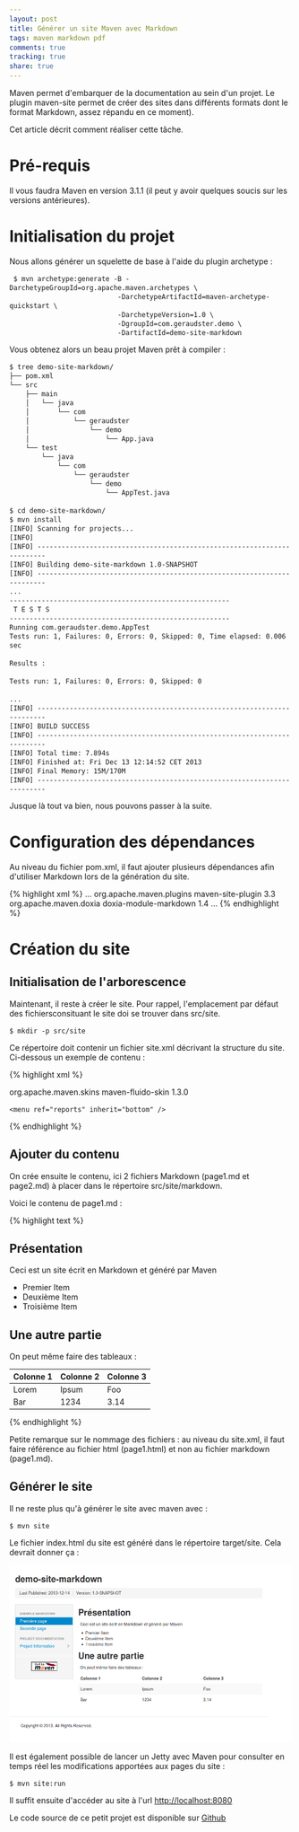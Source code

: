 ```yaml
---
layout: post
title: Générer un site Maven avec Markdown
tags: maven markdown pdf
comments: true
tracking: true
share: true
---
```


Maven permet d'embarquer de la documentation au sein d'un projet. Le plugin maven-site permet de créer des sites dans différents formats dont le format Markdown, assez répandu en ce moment).

Cet article décrit comment réaliser cette tâche.

# Pré-requis

Il vous faudra Maven en version 3.1.1 (il peut y avoir quelques soucis sur les versions antérieures).

# Initialisation du projet

Nous allons générer un squelette de base à l'aide du plugin archetype :

     $ mvn archetype:generate -B -DarchetypeGroupId=org.apache.maven.archetypes \
                               -DarchetypeArtifactId=maven-archetype-quickstart \
                               -DarchetypeVersion=1.0 \
                               -DgroupId=com.geraudster.demo \
                               -DartifactId=demo-site-markdown

Vous obtenez alors un beau projet Maven prêt à compiler :

    $ tree demo-site-markdown/
    ├── pom.xml
    └── src
        ├── main
        │   └── java
        │       └── com
        │           └── geraudster
        │               └── demo
        │                   └── App.java
        └── test
            └── java
                └── com
                    └── geraudster
                        └── demo
                            └── AppTest.java
    
    $ cd demo-site-markdown/
    $ mvn install
    [INFO] Scanning for projects...
    [INFO]                                                                         
    [INFO] ------------------------------------------------------------------------
    [INFO] Building demo-site-markdown 1.0-SNAPSHOT
    [INFO] ------------------------------------------------------------------------
    ...
    -------------------------------------------------------
     T E S T S
    -------------------------------------------------------
    Running com.geraudster.demo.AppTest
    Tests run: 1, Failures: 0, Errors: 0, Skipped: 0, Time elapsed: 0.006 sec
    
    Results :
    
    Tests run: 1, Failures: 0, Errors: 0, Skipped: 0
    
    ...
    [INFO] ------------------------------------------------------------------------
    [INFO] BUILD SUCCESS
    [INFO] ------------------------------------------------------------------------
    [INFO] Total time: 7.894s
    [INFO] Finished at: Fri Dec 13 12:14:52 CET 2013
    [INFO] Final Memory: 15M/170M
    [INFO] ------------------------------------------------------------------------

Jusque là tout va bien, nous pouvons passer à la suite.

# Configuration des dépendances

Au niveau du fichier pom.xml, il faut ajouter plusieurs dépendances afin d'utiliser
Markdown lors de la génération du site.

{% highlight xml %}
    <build>
        <plugins>
        ...
            <plugin>
                <groupId>org.apache.maven.plugins</groupId>
                <artifactId>maven-site-plugin</artifactId>
                <version>3.3</version>
                <dependencies>
                    <dependency>
                        <groupId>org.apache.maven.doxia</groupId>
                        <artifactId>doxia-module-markdown</artifactId>
                        <version>1.4</version>
                    </dependency>
                </dependencies>
            </plugin>
        ...
        </plugins>
    </build>
{% endhighlight %}

# Création du site

## Initialisation de l'arborescence

Maintenant, il reste à créer le site. Pour rappel, l'emplacement par défaut des fichiersconsituant le site doi se trouver dans src/site.

    $ mkdir -p src/site

Ce répertoire doit contenir un fichier site.xml décrivant la structure du site. Ci-dessous un exemple de contenu :

{% highlight xml %}
<project name="Exemple Site Markdown" xmlns="http://maven.apache.org/DECORATION/1.4.0" xmlns:xsi="http://www.w3.org/2001/XMLSchema-instance"
          xsi:schemaLocation="http://maven.apache.org/DECORATION/1.4.0 http://maven.apache.org/xsd/decoration-1.4.0.xsd">
  <!-- On utilise le skin Fluido qui permet d'utilise Bootstrap -->
  <skin>
    <groupId>org.apache.maven.skins</groupId>
    <artifactId>maven-fluido-skin</artifactId>
    <version>1.3.0</version>
  </skin>
  
   <body>
    <menu name="Exemple Markdown">
      <item href="page1.html" name="Première page" />
      <item href="page2.html" name="Seconde page" />
    </menu>

    <menu ref="reports" inherit="bottom" />
  </body>
  
</project>
{% endhighlight %}


## Ajouter du contenu

On crée ensuite le contenu, ici 2 fichiers Markdown (page1.md et page2.md) à placer dans le répertoire src/site/markdown.

Voici le contenu de page1.md :

{% highlight text %}
## Présentation

Ceci est un site écrit en Markdown et généré par Maven

* Premier Item
* Deuxième Item
* Troisième Item

## Une autre partie

On peut même faire des tableaux :

|Colonne 1|Colonne 2|Colonne 3|
| ------- | ------- | ------- |
|Lorem|Ipsum|Foo|
|Bar|1234|3.14|
{% endhighlight %}

Petite remarque sur le nommage des fichiers : au niveau du site.xml, il faut faire référence au fichier html (page1.html) et non au fichier markdown (page1.md).

## Générer le site

Il ne reste plus qu'à générer le site avec maven avec :

    $ mvn site

Le fichier index.html du site est généré dans le répertoire target/site. Cela devrait donner ça :

![Screenshot](/images/mvn-site/ExempleSiteMarkdown.png)

Il est également possible de lancer un Jetty avec Maven pour consulter en temps réel les modifications apportées aux pages du site :

    $ mvn site:run

Il suffit ensuite d'accéder au site à l'url [http://localhost:8080](http://localhost:8080)

Le code source de ce petit projet est disponible sur [Github](https://github.com/geraudster/demo-site-markdown)

